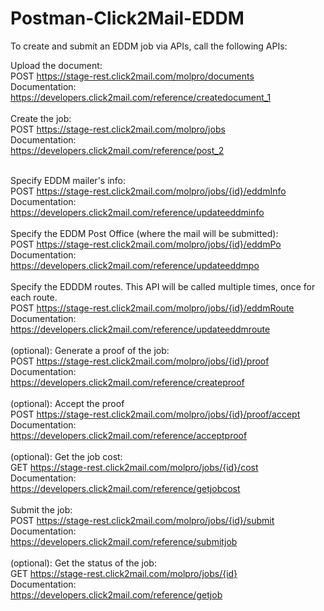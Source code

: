 # Postman-Click2Mail-EDDM
To create and submit an EDDM job via APIs, call the following APIs:

Upload the document:
<br/>POST https://stage-rest.click2mail.com/molpro/documents 
<br/>Documentation:
<br/>https://developers.click2mail.com/reference/createdocument_1 
<br/>
<br/>Create the job:
<br/>POST https://stage-rest.click2mail.com/molpro/jobs 
<br/>Documentation:
<br/>https://developers.click2mail.com/reference/post_2 

<br/>Specify EDDM mailer's info:
<br/>POST https://stage-rest.click2mail.com/molpro/jobs/{id}/eddmInfo 
<br/>Documentation:
<br/>https://developers.click2mail.com/reference/updateeddminfo 
<br/>
<br/>Specify the EDDM Post Office (where the mail will be submitted):
<br/>POST https://stage-rest.click2mail.com/molpro/jobs/{id}/eddmPo 
<br/>Documentation:
<br/>https://developers.click2mail.com/reference/updateeddmpo 
<br/>
<br/>Specify the EDDDM routes. This API will be called multiple times, once for each route.
<br/>POST https://stage-rest.click2mail.com/molpro/jobs/{id}/eddmRoute 
<br/>Documentation:
<br/>https://developers.click2mail.com/reference/updateeddmroute 
<br/>
<br/>(optional): Generate a proof of the job:
<br/>POST https://stage-rest.click2mail.com/molpro/jobs/{id}/proof 
<br/>Documentation:
<br/>https://developers.click2mail.com/reference/createproof 
<br/>
<br/>(optional): Accept the proof
<br/>POST https://stage-rest.click2mail.com/molpro/jobs/{id}/proof/accept 
<br/>Documentation:
<br/>https://developers.click2mail.com/reference/acceptproof 
<br/>
<br/>(optional): Get the job cost:
<br/>GET https://stage-rest.click2mail.com/molpro/jobs/{id}/cost 
<br/>Documentation:
<br/>https://developers.click2mail.com/reference/getjobcost 
<br/>
<br/>Submit the job:
<br/>POST https://stage-rest.click2mail.com/molpro/jobs/{id}/submit 
<br/>Documentation:
<br/>https://developers.click2mail.com/reference/submitjob 
<br/>
<br/>(optional): Get the status of the job:
<br/>GET https://stage-rest.click2mail.com/molpro/jobs/{id} 
<br/>Documentation:
<br/>https://developers.click2mail.com/reference/getjob 
